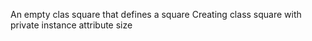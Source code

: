 An empty clas square that defines a square
Creating class square with private instance attribute size

